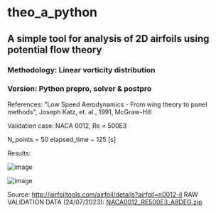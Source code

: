 # theo_a_python
## A simple tool for analysis of 2D airfoils using potential flow theory
### Methodology: Linear vorticity distribution
### Version: Python prepro, solver & postpro

References: "Low Speed Aerodynamics - From wing theory to panel methods", Joseph Katz, et. al., 1991, McGraw-Hill

Validation case: NACA 0012, Re = 500E3

N_points = 50
elapsed_time ~ 125 [s]

Results:

![image](https://github.com/velazquezr35/theo_a_python/assets/79613034/d7bc5b46-d2f9-462e-8176-b656098f2eb0)

![image](https://github.com/velazquezr35/theo_a_python/assets/79613034/9040b074-87c4-445b-8146-5bcafcd0a348)

Source: http://airfoiltools.com/airfoil/details?airfoil=n0012-il
RAW VALIDATION DATA (24/07/2023): [NACA0012_RE500E3_A8DEG.zip](https://github.com/velazquezr35/theo_a_python/files/12156073/NACA0012_RE500E3_A8DEG.zip)
